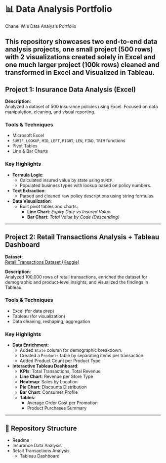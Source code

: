 # 📊 Data Analysis Portfolio
Chanel W.'s Data Analysis Portfolio

This repository showcases two end-to-end data analysis projects, one small project (500 rows) with 2 visualizations created solely in **Excel** and one much larger project (100k rows) cleaned and transformed in Excel and Visualized in **Tableau**.
---

## Project 1: Insurance Data Analysis (Excel)

**Description**:  
Analyzed a dataset of 500 insurance policies using Excel. Focused on data manipulation, cleaning, and visual reporting.

### Tools & Techniques
- Microsoft Excel
- `SUMIF`, `LOOKUP`, `MID`, `LEFT`, `RIGHT`, `LEN`, `FIND`, `TRIM` functions
- Pivot Tables
- Line & Bar Charts

### Key Highlights
- **Formula Logic**:
  - Calculated insured value by state using `SUMIF`.
  - Populated business types with lookup based on policy numbers.
- **Text Extraction**:
  - Parsed and cleaned raw policy descriptions using string formulas.
- **Data Visualization**:
  - Built pivot tables and charts:
    - **Line Chart**: *Expiry Date vs Insured Value*
    - **Bar Chart**: *Total Value by Code (Descending)*

---

## Project 2: Retail Transactions Analysis + Tableau Dashboard

**Dataset**:  
[Retail Transactions Dataset (Kaggle)](https://www.kaggle.com/datasets/prasad22/retail-transactions-dataset)

**Description**:  
Analyzed 100,000 rows of retail transactions, enriched the dataset for demographic and product-level insights, and visualized the findings in Tableau.

### Tools & Techniques
- Excel (for data prep)
- Tableau (for visualization)
- Data cleaning, reshaping, aggregation

### Key Highlights
- **Data Enrichment**:
  - Added `State` column for demographic breakdown.
  - Created a `Products` table by separating items per transaction.
  - Added Product Count per Product Type
- **Interactive Tableau Dashboard**:
  - **KPIs**: Total Transactions, Total Revenue
  - **Line Chart**: Revenue per Store Type
  - **Heatmap**: Sales by Location
  - **Pie Chart**: Discounts Distribution
  - **Bar Chart**: Consumer Profile
  - **Tables**:
    - Average Order Cost per Promotion
    - Product Purchases Summary

---



## 📁 Repository Structure
- Readme
- Insurance Data Analysis
- Retail Transactions Analysis
  - Tableau Dashboard
